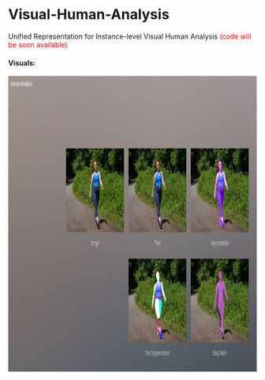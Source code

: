 # Visual-Human-Analysis
Unified Representation for Instance-level Visual Human Analysis <span style="color: red;">(code will be soon available)</span>     


#### Visuals:
<p align="center">
<img src="Screenshot from 2024-09-27 15-47-22.png" width="800" height="600">
</p>
